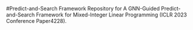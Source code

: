 #Predict-and-Search Framework
Repository for A GNN-Guided Predict-and-Search Framework for Mixed-Integer Linear Programming (ICLR 2023 Conference Paper4228).
